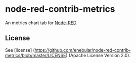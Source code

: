 node-red-contrib-metrics
========================
An metrics chart tab for <a href="http://nodered.org" target="_new">Node-RED</a>.



License
-------

See [license] (https://github.com/enebular/node-red-contrib-metrics/blob/master/LICENSE) (Apache License Version 2.0).